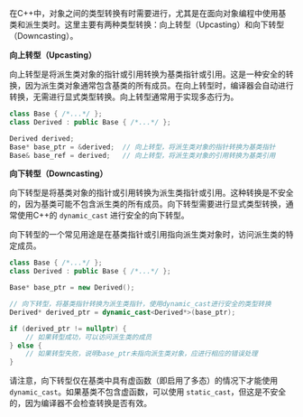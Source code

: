 在C++中，对象之间的类型转换有时需要进行，尤其是在面向对象编程中使用基类和派生类时。这里主要有两种类型转换：向上转型（Upcasting）和向下转型（Downcasting）。

**向上转型（Upcasting）**

向上转型是将派生类对象的指针或引用转换为基类指针或引用。这是一种安全的转换，因为派生类对象通常包含基类的所有成员。在向上转型时，编译器会自动进行转换，无需进行显式类型转换。向上转型通常用于实现多态行为。

```cpp
class Base { /*...*/ };
class Derived : public Base { /*...*/ };

Derived derived;
Base* base_ptr = &derived;  // 向上转型，将派生类对象的指针转换为基类指针
Base& base_ref = derived;   // 向上转型，将派生类对象的引用转换为基类引用
```

**向下转型（Downcasting）**

向下转型是将基类对象的指针或引用转换为派生类指针或引用。这种转换是不安全的，因为基类可能不包含派生类的所有成员。向下转型需要进行显式类型转换，通常使用C++的 `dynamic_cast` 进行安全的向下转型。

向下转型的一个常见用途是在基类指针或引用指向派生类对象时，访问派生类的特定成员。

```cpp
class Base { /*...*/ };
class Derived : public Base { /*...*/ };

Base* base_ptr = new Derived();

// 向下转型，将基类指针转换为派生类指针，使用dynamic_cast进行安全的类型转换
Derived* derived_ptr = dynamic_cast<Derived*>(base_ptr);

if (derived_ptr != nullptr) {
    // 如果转型成功，可以访问派生类的成员
} else {
    // 如果转型失败，说明base_ptr未指向派生类对象，应进行相应的错误处理
}
```

请注意，向下转型仅在基类中具有虚函数（即启用了多态）的情况下才能使用 `dynamic_cast`。如果基类不包含虚函数，可以使用 `static_cast`，但这是不安全的，因为编译器不会检查转换是否有效。